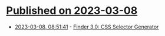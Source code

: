 # [Published on 2023-03-08](index.md)

* [2023-03-08, 08:51:41](https://lobste.rs/s/2ln5me/finder_3_0_css_selector_generator) - [Finder 3.0: CSS Selector Generator](https://github.com/antonmedv/finder)
